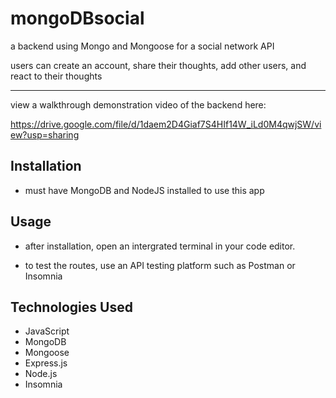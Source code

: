 # mongoDBsocial
a backend using Mongo and Mongoose for a social network API

users can create an account, share their thoughts, add other users, and react to their thoughts




-----------------------------------------------------------
view a walkthrough demonstration video of the backend here:

https://drive.google.com/file/d/1daem2D4Giaf7S4HIf14W_iLd0M4qwjSW/view?usp=sharing




## Installation 


- must have MongoDB and NodeJS installed to use this app


## Usage

- after installation, open an intergrated terminal in your code editor.

- to test the routes, use an API testing platform such as Postman or Insomnia

## Technologies Used

- JavaScript
- MongoDB
- Mongoose
- Express.js
- Node.js
- Insomnia








